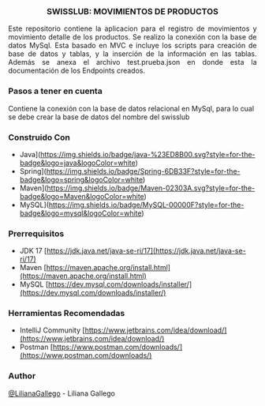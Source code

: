 <br />
<div align="center">
<h3 align="center">SWISSLUB: MOVIMIENTOS DE PRODUCTOS</h3>
  <p align="justify">
    Este repositorio contiene la aplicacion para el registro de movimientos y movimiento detalle de los productos. Se realizo la conexión con la base de datos MySql. Esta basado en MVC e incluye los scripts para creación de base de datos y tablas, y la inserción de la información en las tablas. Además se anexa el archivo test.prueba.json en donde esta la documentación de los Endpoints creados.
  </p >

</div>

### Pasos a tener en cuenta
Contiene la conexión con la base de datos relacional en MySql, para lo cual se debe crear la base de datos del nombre del swisslub

### Construido Con

* Java](https://img.shields.io/badge/java-%23ED8B00.svg?style=for-the-badge&logo=java&logoColor=white)
* Spring](https://img.shields.io/badge/Spring-6DB33F?style=for-the-badge&logo=spring&logoColor=white)
* Maven](https://img.shields.io/badge/Maven-02303A.svg?style=for-the-badge&logo=Maven&logoColor=white)
* MySQL](https://img.shields.io/badge/MySQL-00000F?style=for-the-badge&logo=mysql&logoColor=white)

### Prerrequisitos

* JDK 17 [https://jdk.java.net/java-se-ri/17](https://jdk.java.net/java-se-ri/17)
* Maven [https://maven.apache.org/install.html](https://maven.apache.org/install.html)
* MySQL [https://dev.mysql.com/downloads/installer/](https://dev.mysql.com/downloads/installer/)

### Herramientas Recomendadas
* IntelliJ Community [https://www.jetbrains.com/idea/download/](https://www.jetbrains.com/idea/download/)
* Postman [https://www.postman.com/downloads/](https://www.postman.com/downloads/)




### Author
[@LilianaGallego](https://github.com/LilianaGallego) - Liliana Gallego

